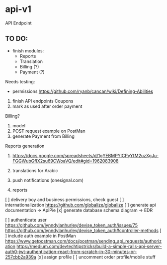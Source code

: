 # api-v1
API Endpoint

## TO DO:

- finish modules:
  - Reports
  - Translation
  - Billing (?)
  - Payment (?)

Needs testing:
- permissions
https://github.com/ryanb/cancan/wiki/Defining-Abilities

1. finish API endpoints
  Coupons
  3. mark as used after order payment

  Billing?
  1. model
  2. POST request example on PostMan
  3. generate Payment from Billing

  Reports generation
  1. https://docs.google.com/spreadsheets/d/1gYEBMPYlCPyYfM2uzXgJu-FGGWubGfIX2su69CWoaVQ/edit#gid=1962083908

3. translations for Arabic
4. push notifications (onesignal.com)
5. reports

[ ] delivery boy and business permissions, check guest
[ ] internationalization https://github.com/globalize/globalize
[ ] generate api documentation -> ApiPie
[x] generate database schema diagram -> EDR

[ ] authenticate user
https://github.com/lynndylanhurley/devise_token_auth/issues/75
https://github.com/lynndylanhurley/devise_token_auth#controller-methods
[ ] include auth example in PostMan
https://www.getpostman.com/docs/postman/sending_api_requests/authorization
https://medium.com/devtechtipstricks/build-a-simple-rails-api-server-auth0-jwt-authentication-react-from-scratch-in-30-minutes-or-257cbb2a939a
[x] assign profile
[ ] uncomment order profile/mobile stuff
